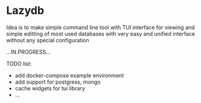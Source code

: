 # Lazydb

Idea is to make simple command line tool with TUI interface for viewing and simple editting of most used databases with very 
easy and unified interface without any special configuration

...IN.PROGRESS... 

TODO list:
* add docker-compose example environment
* add support for postgress, mongo 
* cache widgets for tui library
* ...